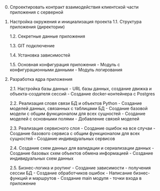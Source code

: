 0. Спроектировать контракт взаимодействия клиентской части приложения с серверной

1. Настройка окружения и инициализация проекта
    1.1. Структура приложения (директории)

    1.2. Секретные данные приложения

    1.3. GIT подключение
    
    1.4. Установка зависимостей
    
    1.5. Основная конфигурация приложения
        - Модуль с конфигурационными данными
        - Модуль логирования

2. Разработка ядра приложения
    
    2.1. Настройка базы данных
        - URL базы данных, создание движка и объекта-создателя сессий
        - Создание docker-контейнера с Postgres
    
    2.2. Реализация словя связи БД и объектов Python - Создание моделей данных, связанных с таблицами БД
        - Создание базовой модели с общим функционалом для всех сущностей
        - Создание моделей с основными полями
        - Добавление связей моделей

    2.3. Реализация сервисного слоя
        - Создание ошибок на все случаи
        - Создание базового сервиса с общим функционалом для всех сущностей
        - Создание индивидуальных сервисов
    
    2.4. Создание схем данных для валидации и сериализации данных
        - Создание базовых схем объектов обмена информацией
        - Создание индивидуальных схем данных

    2.5. Бизнес-логика и роутинг
        - Создание зависимости - получения сессии БД
        - Создание обработчиков ошибок
        - Написание бизнес-функций и маршрутов
        - Создание main модуля - точки входа в приложение
